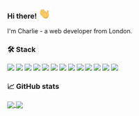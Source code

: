 ### Hi there! <img src="https://raw.githubusercontent.com/charliedodds/charliedodds/main/wave.gif" alt="waving hand gif" width="30px">

I'm Charlie - a web developer from London.

### &#x1f6e0; Stack

![](https://img.shields.io/badge/os-linux-000?style=flat&logo=linux)
![](https://img.shields.io/badge/design-figma-000?style=flat&logo=figma)
![](https://img.shields.io/badge/text-vs_code-000?style=flat&logo=visual-studio-code)
![](https://img.shields.io/badge/code-html5-000?style=flat&logo=html5)
![](https://img.shields.io/badge/code-css3-000?style=flat&logo=css3)
![](https://img.shields.io/badge/style-sass-000?style=flat&logo=sass)
![](https://img.shields.io/badge/framework-bootstrap-000?style=flat&logo=bootstrap)
![](https://img.shields.io/badge/code-javascript-000?style=flat&logo=javascript)
![](https://img.shields.io/badge/frontend-react-000?style=flat&logo=react)
![](https://img.shields.io/badge/design-material-ui-000?style=flat&logo=material-ui)
![](https://img.shields.io/badge/backend-node.js-000?style=flat&logo=node.js)
![](https://img.shields.io/badge/framework-express-000?style=flat&logo=express)
![](https://img.shields.io/badge/database-mongoDB-000?style=flat&logo=mongoDB)

### &#x1f4c8; GitHub stats

<a href="https://github.com/charliedodds/charliedodds">
	<img align="center" src="https://github-readme-stats.vercel.app/api/top-langs/?username=charliedodds&theme=dark" />
</a>

<a href="https://github.com/charliedodds/charliedodds">
	<img align="center" src="https://github-readme-stats.vercel.app/api?username=charliedodds&show_icons=true&theme=dark" />
</a>

<!--
**charliedodds/charliedodds** is a ✨ _special_ ✨ repository because its `README.md` (this file) appears on your GitHub profile.

Here are some ideas to get you started:

- 🔭 I’m currently working on ...
- 🌱 I’m currently learning ...
- 👯 I’m looking to collaborate on ...
- 🤔 I’m looking for help with ...
- 💬 Ask me about ...
- 📫 How to reach me: ...
- 😄 Pronouns: ...
- ⚡ Fun fact: ...
-->
